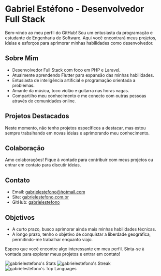 # Gabriel Estéfono - Desenvolvedor Full Stack

Bem-vindo ao meu perfil do GitHub! Sou um entusiasta da programação e estudante de Engenharia de Software. Aqui você encontrará meus projetos, ideias e esforços para aprimorar minhas habilidades como desenvolvedor.

## Sobre Mim

- Desenvolvedor Full Stack com foco em PHP e Laravel.
- Atualmente aprendendo Flutter para expansão das minhas habilidades.
- Entusiasta de inteligência artificial e programação orientada a problemas.
- Amante da música, toco violão e guitarra nas horas vagas.
- Compartilho meu conhecimento e me conecto com outras pessoas através de comunidades online.

## Projetos Destacados

Neste momento, não tenho projetos específicos a destacar, mas estou sempre trabalhando em novas ideias e aprimorando meu conhecimento.

## Colaboração

Amo colaborações! Fique à vontade para contribuir com meus projetos ou entrar em contato para discutir ideias.

## Contato

- Email: gabrielestefono@hotmail.com
- Site: [gabrielestefono.com.br](https://gabrielestefono.com.br)
- GitHub: [gabrielestefono](https://github.com/gabrielestefono)

## Objetivos

- A curto prazo, busco aprimorar ainda mais minhas habilidades técnicas.
- A longo prazo, tenho o objetivo de conquistar a liberdade geográfica, permitindo-me trabalhar enquanto viajo.

Espero que você encontre algo interessante em meu perfil. Sinta-se à vontade para explorar meus projetos e entrar em contato!



![gabrielestefono's Stats](https://github-readme-stats.vercel.app/api?username=gabrielestefono&theme=vue-dark&show_icons=true&hide_border=true&count_private=false)
![gabrielestefono's Streak](https://github-readme-streak-stats.herokuapp.com/?user=gabrielestefono&theme=vue-dark&hide_border=true)
![gabrielestefono's Top Languages](https://github-readme-stats.vercel.app/api/top-langs/?username=gabrielestefono&theme=vue-dark&show_icons=true&hide_border=true&layout=compact)

